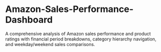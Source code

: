 # Amazon-Sales-Performance-Dashboard
A comprehensive analysis of Amazon sales performance and product ratings with financial period breakdowns, category hierarchy navigation, and weekday/weekend sales comparisons.
